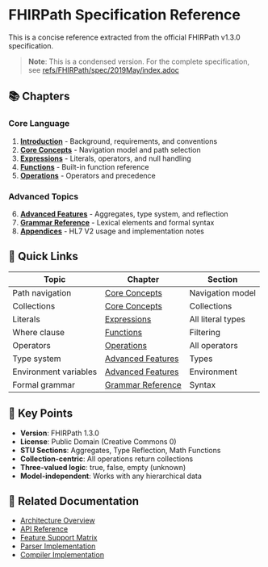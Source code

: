 # FHIRPath Specification Reference

This is a concise reference extracted from the official FHIRPath v1.3.0 specification.

> **Note**: This is a condensed version. For the complete specification, see [refs/FHIRPath/spec/2019May/index.adoc](../../refs/FHIRPath/spec/2019May/index.adoc)

## 📚 Chapters

### Core Language
1. **[Introduction](01-introduction.md)** - Background, requirements, and conventions
2. **[Core Concepts](02-core-concepts.md)** - Navigation model and path selection
3. **[Expressions](03-expressions.md)** - Literals, operators, and null handling
4. **[Functions](04-functions.md)** - Built-in function reference
5. **[Operations](05-operations.md)** - Operators and precedence

### Advanced Topics
6. **[Advanced Features](06-advanced-features.md)** - Aggregates, type system, and reflection
7. **[Grammar Reference](07-grammar.md)** - Lexical elements and formal syntax
8. **[Appendices](08-appendices.md)** - HL7 V2 usage and implementation notes

## 🎯 Quick Links

| Topic | Chapter | Section |
|-------|---------|---------|
| Path navigation | [Core Concepts](02-core-concepts.md) | Navigation model |
| Collections | [Core Concepts](02-core-concepts.md) | Collections |
| Literals | [Expressions](03-expressions.md) | All literal types |
| Where clause | [Functions](04-functions.md) | Filtering |
| Operators | [Operations](05-operations.md) | All operators |
| Type system | [Advanced Features](06-advanced-features.md) | Types |
| Environment variables | [Advanced Features](06-advanced-features.md) | Environment |
| Formal grammar | [Grammar Reference](07-grammar.md) | Syntax |

## 📝 Key Points

- **Version**: FHIRPath 1.3.0
- **License**: Public Domain (Creative Commons 0)
- **STU Sections**: Aggregates, Type Reflection, Math Functions
- **Collection-centric**: All operations return collections
- **Three-valued logic**: true, false, empty (unknown)
- **Model-independent**: Works with any hierarchical data

## 🔗 Related Documentation

- [Architecture Overview](../architecture.md)
- [API Reference](../API-REFERENCE.md)
- [Feature Support Matrix](../overview/fhirpath-support.md)
- [Parser Implementation](../components/parser.md)
- [Compiler Implementation](../components/compiler.md)